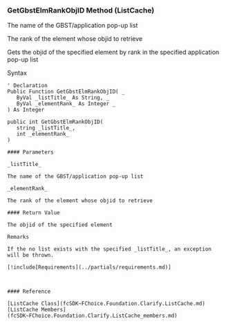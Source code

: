 ﻿### GetGbstElmRankObjID Method (ListCache)

The name of the GBST/application pop-up list

The rank of the element whose objid to retrieve

Gets the objid of the specified element by rank in the specified application pop-up list

Syntax

```vbnet
' Declaration
Public Function GetGbstElmRankObjID( _
   ByVal _listTitle_ As String, _
   ByVal _elementRank_ As Integer _
) As Integer

public int GetGbstElmRankObjID( 
   string _listTitle_,
   int _elementRank_
)

#### Parameters

_listTitle_

The name of the GBST/application pop-up list

_elementRank_

The rank of the element whose objid to retrieve

#### Return Value

The objid of the specified element

Remarks

If the no list exists with the specified _listTitle_, an exception will be thrown.

[!include[Requirements](../partials/requirements.md)]



#### Reference

[ListCache Class](fcSDK~FChoice.Foundation.Clarify.ListCache.md)  
[ListCache Members](fcSDK~FChoice.Foundation.Clarify.ListCache_members.md)